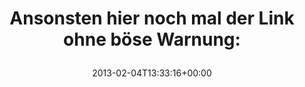 ---
retweeted: false
source: <a href="http://termtter.org/" rel="nofollow">Termtter</a>
entities:
  hashtags: []
  symbols: []
  user_mentions: []
  urls:
  - url: http://t.co/KVLpeCDO
    expanded_url: http://bascht.com/blog/2013/02/04/retrospektive/
    display_url: bascht.com/blog/2013/02/0…
    indices:
    - '52'
    - '72'
display_text_range:
- '0'
- '72'
favorite_count: '1'
id_str: '298423981038530560'
truncated: false
retweet_count: '0'
id: '298423981038530560'
possibly_sensitive: false
created_at: Mon Feb 04 13:33:16 +0000 2013
favorited: false
full_text: 'Ansonsten hier noch mal der Link ohne böse Warnung:'
lang: de
quote_url: http://bascht.com/blog/2013/02/04/retrospektive/
tags:
- pesos/twitter
date: '2013-02-04T13:33:16+00:00'
src: https://twitter.com/bascht/status/298423981038530560
original_url: https://twitter.com/bascht/status/298423981038530560
type: twitter_tweet
text: 'Ansonsten hier noch mal der Link ohne böse Warnung:'
title: 'Ansonsten hier noch mal der Link ohne böse Warnung:

  '

---